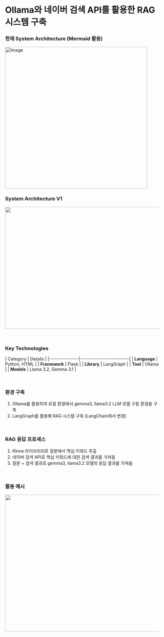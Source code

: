 <h1>Ollama와 네이버 검색 API를 활용한 RAG 시스템 구축</h1>
<h3>현재 System Architecture (Mermaid 활용)</h3>
<img width="465" alt="Image" src="https://github.com/user-attachments/assets/b78fdc9d-1d1d-43e6-b4a1-a24fe3f4340a" />

<h3>System Architecture V1</h3>
<img src="https://github.com/user-attachments/assets/294655b5-40b1-4c1c-bd05-115137fa99e0" width="800" height="400"/>

</br><h3>Key Technologies</h3>
| Category      | Details                 |
|---------------|-------------------------|
| **Language**  | Python, HTML            |
| **Framework** | Flask                   |
| **Library**   | LangGraph               |
| **Tool**      | Ollama                  |
| **Models**    | Llama 3.2, Gemma 3.1    |

</br><h3>환경 구축</h3>
1. Ollama를 활용하여 로컬 환경에서 gemma3, llama3.2 LLM 모델 구동 환경을 구축</br>
2. LangGraph를 활용해 RAG 시스템 구축 (LangChain에서 변경)

</br><h3>RAG 응답 프로세스</h3>
1. Kkma 라이브러리로 질문에서 핵심 키워드 추출 </br>
2. 네이버 검색 API로 핵심 키워드에 대한 검색 결과를 가져옴 </br>
3. 질문 + 검색 결과로 gemma3, llama3.2 모델의 응답 결과를 가져옴 </br>

</br><h3>활용 예시</h3>
<img src="https://github.com/user-attachments/assets/6eb7ffb5-af21-4396-8711-1e2b106cb899" width="700" height="450"/>
